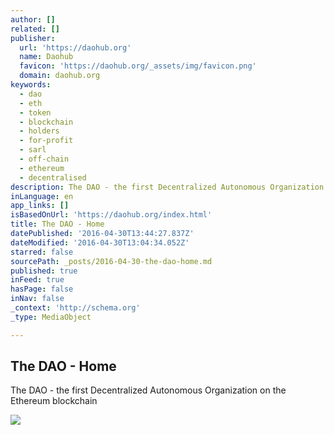 ```yaml
---
author: []
related: []
publisher:
  url: 'https://daohub.org'
  name: Daohub
  favicon: 'https://daohub.org/_assets/img/favicon.png'
  domain: daohub.org
keywords:
  - dao
  - eth
  - token
  - blockchain
  - holders
  - for-profit
  - sarl
  - off-chain
  - ethereum
  - decentralised
description: The DAO - the first Decentralized Autonomous Organization on the Ethereum blockchain
inLanguage: en
app_links: []
isBasedOnUrl: 'https://daohub.org/index.html'
title: The DAO - Home
datePublished: '2016-04-30T13:44:27.837Z'
dateModified: '2016-04-30T13:04:34.052Z'
starred: false
sourcePath: _posts/2016-04-30-the-dao-home.md
published: true
inFeed: true
hasPage: false
inNav: false
_context: 'http://schema.org'
_type: MediaObject

---
```

<article style=""><h1>The DAO - Home</h1><p>The DAO - the first Decentralized Autonomous Organization on the Ethereum blockchain</p><img src="https://daohub.org/_assets/img/home/unlimited.png" /></article>